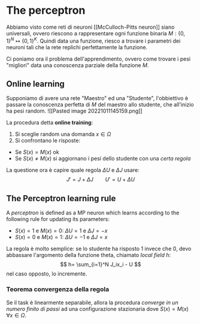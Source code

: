 # The perceptron
Abbiamo visto come reti di neuroni [[McCulloch-Pitts neuron]] siano universali, ovvero riescono a rappresentare ogni funzione binaria $M : \{0,1\}^N \mapsto \{0,1\}^K$. Quindi data una funzione, riesco a trovare i parametri dei neuroni tali che la rete replichi perfettamente la funzione. 

Ci poniamo ora il problema dell'apprendimento, ovvero come trovare i pesi "migliori" data una conoscenza parziale della funzione $M$.

## Online learning
Supponiamo di avere una rete "Maestro" ed una "Studente", l'obbiettivo è passare la conoscenza perfetta di $M$ del maestro allo studente, che all'inizio ha pesi random.
![[Pasted image 20221011145159.png]]

La procedura detta **online training**:
1. Si sceglie random una domanda $x \in \Omega$
2. Si confrontano le risposte:
- Se $S(x) = M(x)$ ok
- Se $S(x) \neq M(x)$ si aggiornano i pesi dello studente con una _certa regola_

La questione ora è capire quale regola $\Delta U$ e $\Delta J$ usare:
$$
J' = J + \Delta J \qquad U' = U + \Delta U
$$

## The Perceptron learning rule
A _perceptron_ is defined as a MP neuron which learns according to the following rule for updating its parameters:
- $S(x)=1$ e $M(x)=0$: $\Delta U = 1$ e $\Delta J = -x$ 
- $S(x)=0$ e $M(x)=1$: $\Delta U = -1$ e $\Delta J = x$

La regola è molto semplice: se lo studente ha risposto $1$ invece che $0$, devo abbassare l'argomento della funzione theta, chiamato _local field_ $h$:
$$
h= \sum_{i=1}^N J_ix_i - U
$$
nel caso opposto, lo incremente.

### Teorema convergenza della regola
Se il task è linearmente separabile, allora la procedura _converge in un numero finito di passi_ ad una configurazione stazionaria dove $S(x) = M(x)$ $\forall x \in \Omega$.
